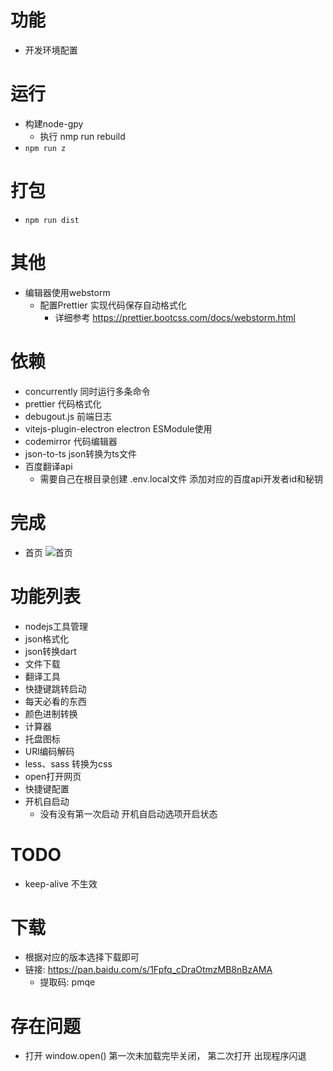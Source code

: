 # 功能
- 开发环境配置

# 运行
- 构建node-gpy
  - 执行 nmp run rebuild
- `npm run z`
# 打包
- `npm run dist`
# 其他
- 编辑器使用webstorm 
  - 配置Prettier  实现代码保存自动格式化
    - 详细参考 https://prettier.bootcss.com/docs/webstorm.html
# 依赖
- concurrently 同时运行多条命令
- prettier 代码格式化
- debugout.js 前端日志
- vitejs-plugin-electron electron ESModule使用
- codemirror 代码编辑器
- json-to-ts json转换为ts文件
- 百度翻译api
  - 需要自己在根目录创建 .env.local文件 添加对应的百度api开发者id和秘钥


# 完成
- 首页 ![首页](http://mn.applet.start6.cn/git-home.png)
# 功能列表
- nodejs工具管理
- json格式化
- json转换dart
- 文件下载
- 翻译工具
- 快捷键跳转启动
- 每天必看的东西
- 颜色进制转换
- 计算器
- 托盘图标
- URl编码解码
- less、sass 转换为css
- open打开网页
- 快捷键配置
- 开机自启动
  - 没有没有第一次启动 开机自启动选项开启状态
# TODO
- keep-alive 不生效
# 下载
- 根据对应的版本选择下载即可
- 链接: https://pan.baidu.com/s/1Fpfq_cDraOtmzMB8nBzAMA 
  - 提取码: pmqe
# 存在问题
- 打开 window.open() 第一次未加载完毕关闭， 第二次打开 出现程序闪退
